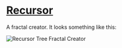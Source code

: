 # [Recursor](https://recursor.nickmccrea.com)

A fractal creator. It looks something like this:

![Recursor Tree Fractal Creator](docs/images/2020-07-23-demo.gif)
